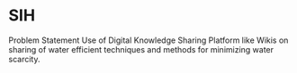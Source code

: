 # SIH

Problem Statement
Use of Digital Knowledge Sharing Platform like Wikis on sharing of water efficient techniques and methods for minimizing water scarcity.

